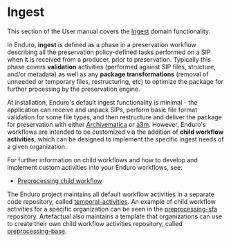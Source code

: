 # Ingest

This section of the User manual covers the [Ingest](../glossary.md#ingest)
domain functionality.

In Enduro, **ingest** is defined as a phase in a preservation workflow
describing all the preservation policy-defined tasks performed on a SIP when it
is received from a producer, prior to preservation. Typically this phase covers
**validation** activities (performed against SIP files, structure, and/or
metadata) as well as any **package transformations** (removal of unneeded or
temporary files, restructuring, etc) to optimize the package for further
processing by the preservation engine.

At installation, Enduro's default ingest functionality is minimal - the
application can receive and unpack SIPs, perform basic file format validation
for some file types, and then restructure and deliver the package for
preservation with either [Archivematica][Archivematica] or [a3m][a3m]. However,
Enduro's workflows are intended to be customized via the addition of **child
workflow activities**, which can be designed to implement the specific ingest
needs of a given organization.

For further information on child workflows and how to develop and implement
custom activities into your Enduro workflows, see:

* [Preprocessing child workflow](../../dev-manual/preprocessing.md)

The Enduro project maintains all default workflow activities in a separate code
repository, called [temporal-activities][temporal-activities]. An example of
child workflow activities for a specific organization can be seen in the
[preprocessing-sfa][preprocessing-sfa] repository. Artefactual also maintains a
template that organizations can use to create their own child workflow
activities repository, called [preprocessing-base][preprocessing-base].

[a3m]: https://github.com/artefactual-labs/a3m
[Archivematica]: https://archivematica.org
[preprocessing-base]: https://github.com/artefactual-sdps/preprocessing-base
[preprocessing-sfa]: https://github.com/artefactual-sdps/preprocessing-sfa
[temporal-activities]: https://github.com/artefactual-sdps/temporal-activities